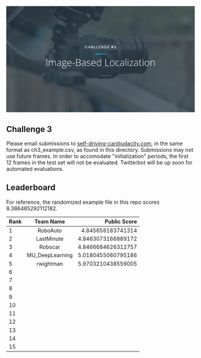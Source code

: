 <img src="../../images/challenge3.png" alt="Self-Driving Car" width="800px">

## Challenge 3
Please email submissions to self-driving-car@udacity.com, in the same format as ch3_example.csv, as found in this directory. Submissions may not use future frames. In order to accomodate "initialization" periods, the first 12 frames in the test set will not be evaluated. Twitterbot will be up soon for automated evaluations.

## Leaderboard

For reference, the randomized example file in this repo scores 8.386485292112182.

| Rank | Team Name        |     Public Score     |
| ---- | :---------------:| --------------------:|
| 1    | RoboAuto | 4.845658183741314 |
| 2    | LastMinute | 4.8463073166889172 |
| 3    | Robocar | 4.8466684626312757 |
| 4    | MU_DeepLearning | 5.0180455060795186 |
| 5    | rwightman | 5.9703210438559005 |
| 6    |||
| 7    |||
| 8    |||
| 9    |||
| 10   |||
| 11   |||
| 12   |||
| 13   |||
| 14   |||
| 15   |||

